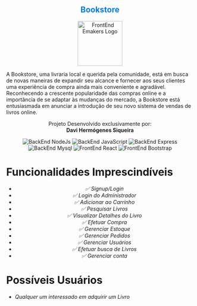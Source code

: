 <h2 align="center" style="color: #007BFF;" class="text-center"> Bookstore </h2>

<p align="center">
  <img src="https://cdn-icons-png.flaticon.com/128/2232/2232688.png" alt="FrontEnd Emakers Logo", width="120", height="120">
</p>
                    
A Bookstore, uma livraria local e querida pela comunidade, está em busca de novas maneiras de expandir seu alcance e fornecer aos seus clientes uma experiência de compra ainda mais conveniente e agradável. Reconhecendo a crescente popularidade das compras online e a importância de se adaptar às mudanças do mercado, a Bookstore está entusiasmada em anunciar a introdução de seu novo sistema de vendas de livros online.  


 <p align="center">
  Projeto Desenvolvido exclusivamente por:<br>
  <strong>Davi Hermógenes Siqueira</strong>
</p>

<p align="center">
  <img src="https://img.shields.io/badge/BackEnd-NodeJs-brightgreen" alt="BackEnd NodeJs">
  <img src="https://img.shields.io/badge/BackEnd-JavaScript-yellow" alt="BackEnd JavaScript">
  <img src="https://img.shields.io/badge/BackEnd-Express-blue" alt="BackEnd Express">
  <img src="https://img.shields.io/badge/DataBase-Mysql-blue" alt="BackEnd Mysql">
  <img src="https://img.shields.io/badge/FrontEnd-React-blue" alt="FrontEnd React">
  <img src="https://img.shields.io/badge/FrontEnd-Bootstrap-blue" alt="FrontEnd Bootstrap">
</p>

# Funcionalidades Imprescindíveis

<p align="center">
  <ul align="center">
    <li><em>✅ Signup/Login</em></li>
    <li><em>✅ Login do Administrador</em></li>
    <li><em>✅ Adicionar ao Carrinho</em></li>
    <li><em>✅ Pesquisar Livros</em></li>
    <li><em>✅ Visualizar Detalhes do Livro</em></li>
    <li><em>✅ Efetuar Compra</em></li>
    <li><em>✅ Gerenciar Estoque</em></li>
    <li><em>✅ Gerenciar Pedidos</em></li>
    <li><em>✅ Gerenciar Usuários</em></li>
    <li><em>✅ Efetuar busca de Livros</em></li>
    <li><em>✅ Gerenciar conta</em></li>
  </ul>
</p>

# Possíveis Usuários

* *Qualquer um interessado em adquirir um Livro*

